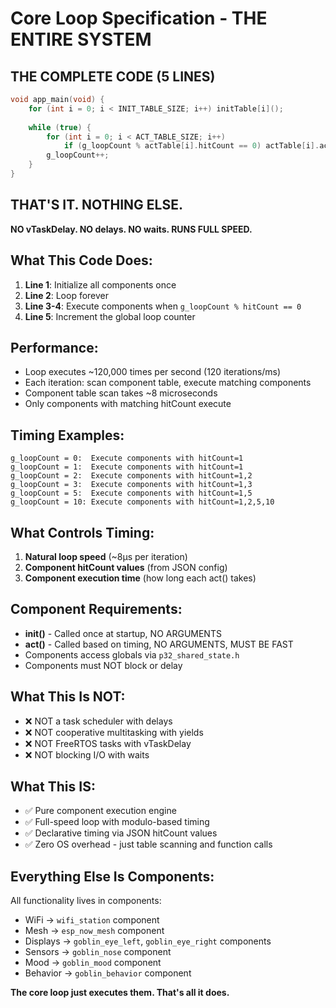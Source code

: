 # Core Loop Specification - THE ENTIRE SYSTEM

## THE COMPLETE CODE (5 LINES)

```c
void app_main(void) {
    for (int i = 0; i < INIT_TABLE_SIZE; i++) initTable[i]();
    
    while (true) {
        for (int i = 0; i < ACT_TABLE_SIZE; i++) 
            if (g_loopCount % actTable[i].hitCount == 0) actTable[i].act_func();
        g_loopCount++;
    }
}
```

## THAT'S IT. NOTHING ELSE.

**NO vTaskDelay. NO delays. NO waits. RUNS FULL SPEED.**

## What This Code Does:

1. **Line 1**: Initialize all components once
2. **Line 2**: Loop forever
3. **Line 3-4**: Execute components when `g_loopCount % hitCount == 0`
4. **Line 5**: Increment the global loop counter

## Performance:

- Loop executes ~120,000 times per second (120 iterations/ms)
- Each iteration: scan component table, execute matching components
- Component table scan takes ~8 microseconds
- Only components with matching hitCount execute

## Timing Examples:

```
g_loopCount = 0:  Execute components with hitCount=1
g_loopCount = 1:  Execute components with hitCount=1
g_loopCount = 2:  Execute components with hitCount=1,2
g_loopCount = 3:  Execute components with hitCount=1,3
g_loopCount = 5:  Execute components with hitCount=1,5
g_loopCount = 10: Execute components with hitCount=1,2,5,10
```

## What Controls Timing:

1. **Natural loop speed** (~8μs per iteration)
2. **Component hitCount values** (from JSON config)
3. **Component execution time** (how long each act() takes)

## Component Requirements:

- **init()** - Called once at startup, NO ARGUMENTS
- **act()** - Called based on timing, NO ARGUMENTS, MUST BE FAST
- Components access globals via `p32_shared_state.h`
- Components must NOT block or delay

## What This Is NOT:

- ❌ NOT a task scheduler with delays
- ❌ NOT cooperative multitasking with yields
- ❌ NOT FreeRTOS tasks with vTaskDelay
- ❌ NOT blocking I/O with waits

## What This IS:

- ✅ Pure component execution engine
- ✅ Full-speed loop with modulo-based timing
- ✅ Declarative timing via JSON hitCount values
- ✅ Zero OS overhead - just table scanning and function calls

## Everything Else Is Components:

All functionality lives in components:
- WiFi → `wifi_station` component
- Mesh → `esp_now_mesh` component  
- Displays → `goblin_eye_left`, `goblin_eye_right` components
- Sensors → `goblin_nose` component
- Mood → `goblin_mood` component
- Behavior → `goblin_behavior` component

**The core loop just executes them. That's all it does.**
